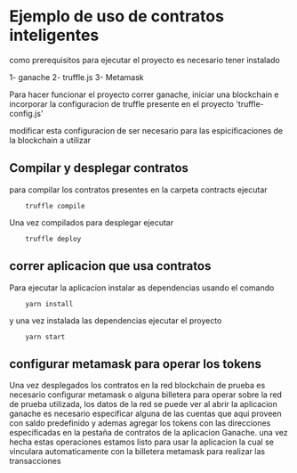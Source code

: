 # Ejemplo de uso de contratos inteligentes

como prerequisitos para ejecutar el proyecto es necesario tener instalado 

1- ganache
2- truffle.js
3- Metamask 

Para hacer funcionar el proyecto correr ganache, iniciar una blockchain e incorporar la configuracion de truffle presente en 
el proyecto 'truffle-config.js'

modificar esta configuracion de ser necesario para las espicificaciones de la blockchain a utilizar

## Compilar y desplegar contratos
para compilar los contratos presentes en la carpeta contracts ejecutar
        
        truffle compile

Una vez compilados para desplegar ejecutar 

        truffle deploy

## correr aplicacion que usa contratos
Para ejecutar la aplicacion instalar as dependencias usando el comando 

        yarn install

y una vez instalada las dependencias ejecutar el proyecto 

        yarn start

## configurar metamask para operar los tokens
Una vez desplegados los contratos en la red blockchain de prueba es necesario configurar metamask
o alguna billetera para operar sobre la red de prueba utilizada, los datos de la red se puede ver al abrir la aplicacion
ganache es necesario especificar alguna de las cuentas que aqui proveen con saldo predefinido y ademas agregar los tokens con las direcciones especificadas en la pestaña de contratos de la aplicacion Ganache. una vez hecha estas operaciones estamos listo para usar la aplicacion la cual se vinculara automaticamente con la billetera metamask para realizar las transacciones